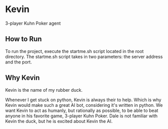 # Kevin
3-player Kuhn Poker agent

## How to Run

To run the project, execute the startme.sh script located in the root directory. The startme.sh script takes in two parameters: the server address and the port.



## Why Kevin
Kevin is the name of my rubber duck.

 Whenever I get stuck on python, Kevin is always their to help. Which is why Kevin would make such a great AI bot, considering it's written in python. We want Kevin to act as humanly, but rationally as possible, to be able to beat anyone in his favorite game, 3-player Kuhn Poker. Dale is not familiar with Kevin the duck, but he is excited about Kevin the AI.
